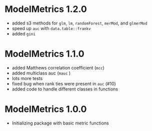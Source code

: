 # ModelMetrics 1.2.0

* added s3 methods for `glm`, `lm`, `randomForest`, `merMod`, and `glmerMod`
* speed up `auc` with `data.table::frankv`
* added `gini`

# ModelMetrics 1.1.0

* added Matthews correlation coefficient (`mcc`)
* added multiclass auc (`mauc` )
* lots more tests
* fixed bug when rank ties were present in `auc` (#10)
* added code to handle different classes in functions


# ModelMetrics 1.0.0
* Initializing package with basic metric functions
